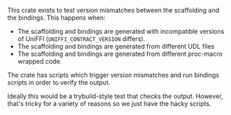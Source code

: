 
This crate exists to test version mismatches between the scaffolding and the bindings.  This
happens when:

  - The scaffolding and bindings are generated with incompatible versions of
    UniFFI (`UNIFFI_CONTRACT_VERSION` differs).
  - The scaffolding and bindings are generated from different UDL files
  - The scaffolding and bindings are generated from different proc-macro
    wrapped code.

The crate has scripts which trigger version mismatches and run bindings scripts
in order to verify the output.

Ideally this would be a trybuild-style test that checks the output.  However,
that's tricky for a variety of reasons so we just have the hacky scripts.
